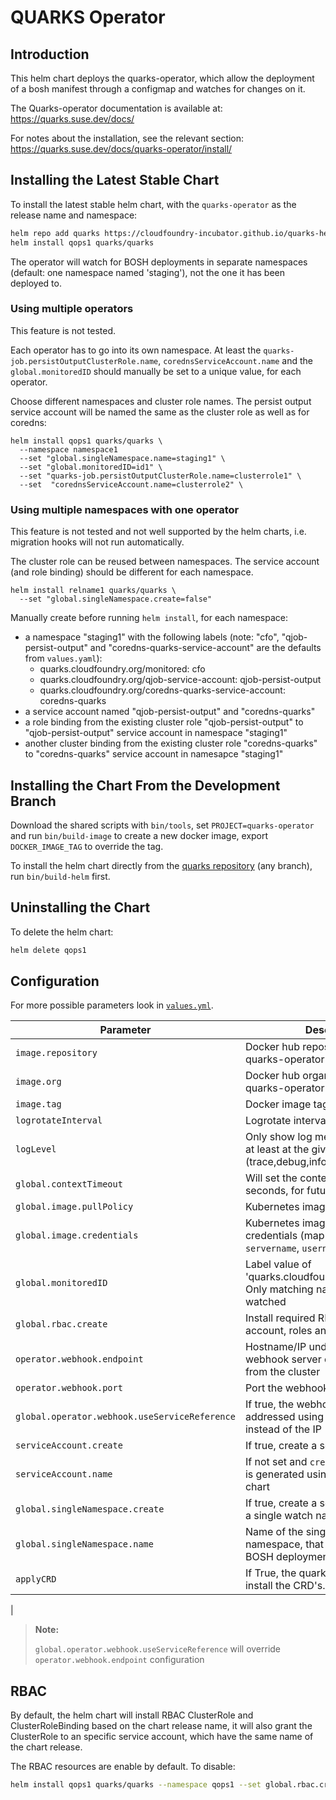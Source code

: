 # QUARKS Operator

## Introduction

This helm chart deploys the quarks-operator, which allow the deployment of a bosh manifest through a configmap and watches for changes on it.

The Quarks-operator documentation is available at: https://quarks.suse.dev/docs/

For notes about the installation, see the relevant section: https://quarks.suse.dev/docs/quarks-operator/install/

## Installing the Latest Stable Chart

To install the latest stable helm chart, with the `quarks-operator` as the release name and namespace:

```bash
helm repo add quarks https://cloudfoundry-incubator.github.io/quarks-helm/
helm install qops1 quarks/quarks
```

The operator will watch for BOSH deployments in separate namespaces (default: one namespace named 'staging'), not the one it has been deployed to.

### Using multiple operators

This feature is not tested.

Each operator has to go into its own namespace.
At least the `quarks-job.persistOutputClusterRole.name`, `corednsServiceAccount.name` and the `global.monitoredID` should manually be set to a unique value, for each operator.

Choose different namespaces and cluster role names. The persist output service account will be named the same as the cluster role as well as for coredns:

```
helm install qops1 quarks/quarks \
  --namespace namespace1
  --set "global.singleNamespace.name=staging1" \
  --set "global.monitoredID=id1" \
  --set "quarks-job.persistOutputClusterRole.name=clusterrole1" \
  --set  "corednsServiceAccount.name=clusterrole2" \
```

### Using multiple namespaces with one operator

This feature is not tested and not well supported by the helm charts, i.e. migration hooks will not run automatically.

The cluster role can be reused between namespaces.
The service account (and role binding) should be different for each namespace.

```
helm install relname1 quarks/quarks \
  --set "global.singleNamespace.create=false"
```

Manually create before running `helm install`, for each namespace:

* a namespace "staging1" with the following labels (note: "cfo", "qjob-persist-output" and "coredns-quarks-service-account" are the defaults from `values.yaml`):
  * quarks.cloudfoundry.org/monitored: cfo
  * quarks.cloudfoundry.org/qjob-service-account: qjob-persist-output
  * quarks.cloudfoundry.org/coredns-quarks-service-account: coredns-quarks
* a service account named "qjob-persist-output" and "coredns-quarks"
* a role binding from the existing cluster role "qjob-persist-output" to "qjob-persist-output" service account in namespace "staging1"
* another cluster binding from the existing cluster role "coredns-quarks" to "coredns-quarks" service account in namesapce "staging1"

## Installing the Chart From the Development Branch

Download the shared scripts with `bin/tools`, set `PROJECT=quarks-operator` and run `bin/build-image` to create a new docker image, export `DOCKER_IMAGE_TAG` to override the tag.

To install the helm chart directly from the [quarks repository](https://github.com/cloudfoundry-incubator/quarks-operator) (any branch), run `bin/build-helm` first.

## Uninstalling the Chart

To delete the helm chart:

```bash
helm delete qops1
```

## Configuration

For more possible parameters look in [`values.yml`](https://github.com/cloudfoundry-incubator/quarks-operator/blob/master/deploy/helm/quarks/values.yaml).

| Parameter                                         | Description                                                                                       | Default                                        |
| ------------------------------------------------- | ------------------------------------------------------------------------------------------------- | ---------------------------------------------- |
| `image.repository`                                | Docker hub repository for the quarks-operator image                                                   | `quarks-operator`                                  |
| `image.org`                                       | Docker hub organization for the quarks-operator image                                                 | `cfcontainerization`                           |
| `image.tag`                                       | Docker image tag                                                                                  | `foobar`                                       |
| `logrotateInterval`                               | Logrotate interval in minutes                                                                     | `1440`                                         |
| `logLevel`                                        | Only show log messages which are at least at the given level (trace,debug,info,warn)              | `debug`                                        |
| `global.contextTimeout`                           | Will set the context timeout in seconds, for future K8S API requests                              | `300`                                          |
| `global.image.pullPolicy`                         | Kubernetes image pullPolicy                                                                       | `IfNotPresent`                                 |
| `global.image.credentials`                        | Kubernetes image pull secret credentials (map with keys `servername`, `username`, and `password`) | `nil`                                          |
| `global.monitoredID`                              | Label value of 'quarks.cloudfoundry.org/monitored'. Only matching namespaces are watched          | `cfo`                                          |
| `global.rbac.create`                              | Install required RBAC service account, roles and rolebindings                                     | `true`                                         |
| `operator.webhook.endpoint`                       | Hostname/IP under which the webhook server can be reached from the cluster                        | the IP of service `cf-operator-webhook`        |
| `operator.webhook.port`                           | Port the webhook server listens on                                                                | 2999                                           |
| `global.operator.webhook.useServiceReference`     | If true, the webhook server is addressed using a service reference instead of the IP              | `true`                                         |
| `serviceAccount.create`                           | If true, create a service account                                                                 | `true`                                         |
| `serviceAccount.name`                             | If not set and `create` is `true`, a name is generated using the name of the chart                |                                                |
| `global.singleNamespace.create`                   | If true, create a service account and a single watch namespace                                    | `true`                                         |
| `global.singleNamespace.name`                     | Name of the single watch namespace, that will be watched for BOSH deployment                      | `staging`                                      |
| `applyCRD`              | If True, the quarks-operator will install the CRD's.                                                                        | `true`
|
> **Note:**
>
> `global.operator.webhook.useServiceReference` will override `operator.webhook.endpoint` configuration
>

## RBAC

By default, the helm chart will install RBAC ClusterRole and ClusterRoleBinding based on the chart release name, it will also grant the ClusterRole to an specific service account, which have the same name of the chart release.

The RBAC resources are enable by default. To disable:

```bash
helm install qops1 quarks/quarks --namespace qops1 --set global.rbac.create=false
```
